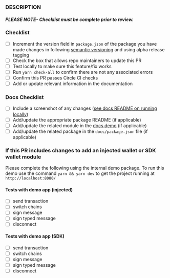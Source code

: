 ### DESCRIPTION

<!-- Add a description of the fix or feature here -->

#### **_PLEASE NOTE- Checklist must be complete prior to review._**

### Checklist

- [ ] Increment the version field in `package.json` of the package you have made changes in following [semantic versioning](https://semver.org/) and using alpha release tagging
- [ ] Check the box that allows repo maintainers to update this PR
- [ ] Test locally to make sure this feature/fix works
- [ ] Run `yarn check-all` to confirm there are not any associated errors
- [ ] Confirm this PR passes Circle CI checks
- [ ] Add or update relevant information in the documentation

### Docs Checklist

- [ ] Include a screenshot of any changes ([see docs README on running locally](https://github.com/blocknative/web3-onboard/blob/develop/docs/README.md))
- [ ] Add/update the appropriate package README (if applicable)
- [ ] Add/update the related module in the [docs demo](https://github.com/blocknative/web3-onboard/blob/develop/docs/src/lib/services/onboard.js) (if applicable)
- [ ] Add/update the related package in the `docs/package.json` file (if applicable)

### If this PR includes changes to add an injected wallet or SDK wallet module

Please complete the following using the internal demo package.
To run this demo use the command `yarn && yarn dev` to get the project running at `http://localhost:8080/`

#### Tests with demo app (injected)

- [ ] send transaction
- [ ] switch chains
- [ ] sign message
- [ ] sign typed message
- [ ] disconnect

#### Tests with demo app (SDK)

- [ ] send transaction
- [ ] switch chains
- [ ] sign message
- [ ] sign typed message
- [ ] disconnect
